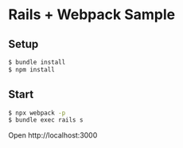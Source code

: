 # Rails + Webpack Sample

## Setup

```bash
$ bundle install
$ npm install
```

## Start

```bash
$ npx webpack -p
$ bundle exec rails s
```

Open http://localhost:3000
